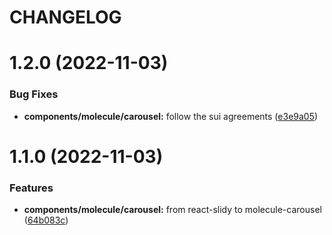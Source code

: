 # CHANGELOG

# 1.2.0 (2022-11-03)


### Bug Fixes

* **components/molecule/carousel:** follow the sui agreements ([e3e9a05](https://github.com/SUI-Components/sui-components/commit/e3e9a05307d01a7f64c84bc6da2b5c17eaea1374))



# 1.1.0 (2022-11-03)


### Features

* **components/molecule/carousel:** from react-slidy to molecule-carousel ([64b083c](https://github.com/SUI-Components/sui-components/commit/64b083c0f38b619dcd3bb03c63781d1a9b7d2bfb))



